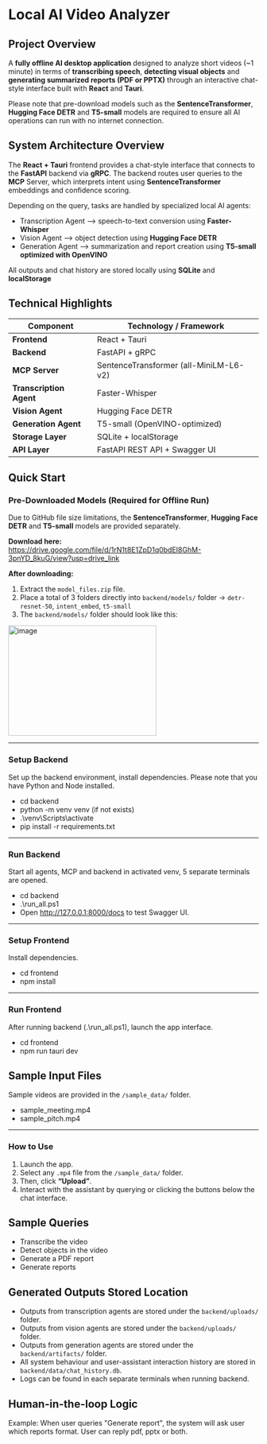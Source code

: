 # Local AI Video Analyzer
## Project Overview
A **fully offline AI desktop application** designed to analyze short videos (~1 minute) in terms of **transcribing speech**, **detecting visual objects** and **generating summarized reports (PDF or PPTX)** through an interactive chat-style interface built with **React** and **Tauri**. 

Please note that pre-download models such as the **SentenceTransformer**, **Hugging Face DETR** and **T5-small** models are required to ensure all AI operations can run with no internet connection.



## System Architecture Overview
The **React + Tauri** frontend provides a chat-style interface that connects to the **FastAPI** backend via **gRPC**. The backend routes user queries to the **MCP** Server, which interprets intent using **SentenceTransformer** embeddings and confidence scoring. 

Depending on the query, tasks are handled by specialized local AI agents:
- Transcription Agent –> speech-to-text conversion using **Faster-Whisper**
- Vision Agent –> object detection using **Hugging Face DETR**
- Generation Agent –> summarization and report creation using **T5-small optimized with OpenVINO**

All outputs and chat history are stored locally using **SQLite** and **localStorage**


## Technical Highlights
| Component | Technology / Framework |
| ---------- | ---------------------- |
| **Frontend** | React + Tauri |
| **Backend** | FastAPI + gRPC |
| **MCP Server** | SentenceTransformer (all-MiniLM-L6-v2) |
| **Transcription Agent** | Faster-Whisper |
| **Vision Agent** | Hugging Face DETR |
| **Generation Agent** | T5-small (OpenVINO-optimized) |
| **Storage Layer** | SQLite + localStorage |
| **API Layer** | FastAPI REST API + Swagger UI |



## Quick Start  
### Pre-Downloaded Models (Required for Offline Run)
Due to GitHub file size limitations, the **SentenceTransformer**, **Hugging Face DETR** and **T5-small** models are provided separately.

**Download here:**  
https://drive.google.com/file/d/1rN1t8E1ZpD1q0bdEI8GhM-3pnYD_8kuG/view?usp=drive_link

**After downloading:** 
1. Extract the `model_files.zip` file.
2. Place a total of 3 folders directly into `backend/models/` folder -> `detr-resnet-50`, `intent_embed`, `t5-small`
3. The `backend/models/` folder should look like this:
    
<img width="298" height="222" alt="image" src="https://github.com/user-attachments/assets/e924eefa-91a3-49ea-b622-621d0233398e" />




---


### Setup Backend  
Set up the backend environment, install dependencies.
Please note that you have Python and Node installed.
- cd backend
- python -m venv venv (if not exists)
- .\venv\Scripts\activate 
- pip install -r requirements.txt

--- 

### Run Backend
Start all agents, MCP and backend in activated venv, 5 separate terminals are opened. 
- cd backend
- .\run_all.ps1
- Open http://127.0.0.1:8000/docs to test Swagger UI.

---

### Setup Frontend
Install dependencies.
- cd frontend
- npm install

---

### Run Frontend
After running backend (.\run_all.ps1), launch the app interface.
- cd frontend
- npm run tauri dev



## Sample Input Files
Sample videos are provided in the `/sample_data/` folder.
- sample_meeting.mp4
- sample_pitch.mp4 

---


### How to Use
1. Launch the app.  
2. Select any `.mp4` file from the `/sample_data/` folder.
3. Then, click **“Upload”**.
4. Interact with the assistant by querying or clicking the buttons below the chat interface.

## Sample Queries
- Transcribe the video
- Detect objects in the video
- Generate a PDF report
- Generate reports 

## Generated Outputs Stored Location
- Outputs from transcription agents are stored under the `backend/uploads/` folder.
- Outputs from vision agents are stored under the `backend/uploads/` folder.
- Outputs from generation agents are stored under the `backend/artifacts/` folder.
- All system behaviour and user-assistant interaction history are stored in `backend/data/chat_history.db`.
- Logs can be found in each separate terminals when running backend.



## Human-in-the-loop Logic
Example: When user queries "Generate report", the system will ask user which reports format. 
User can reply pdf, pptx or both.


